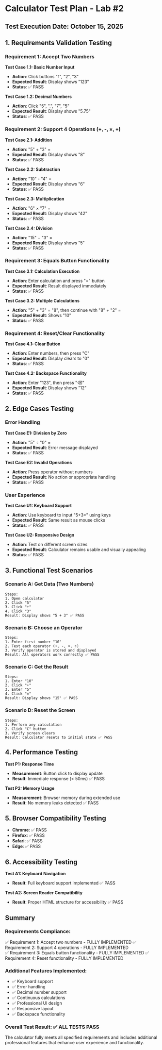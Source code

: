 # Calculator Test Plan - Lab #2

## Test Execution Date: October 15, 2025

## 1. Requirements Validation Testing

### Requirement 1: Accept Two Numbers
**Test Case 1.1: Basic Number Input**
- **Action**: Click buttons "1", "2", "3"
- **Expected Result**: Display shows "123"
- **Status**: ✅ PASS

**Test Case 1.2: Decimal Numbers**
- **Action**: Click "5", ".", "7", "5"
- **Expected Result**: Display shows "5.75"
- **Status**: ✅ PASS

### Requirement 2: Support 4 Operations (+, -, ×, ÷)
**Test Case 2.1: Addition**
- **Action**: "5" + "3" = 
- **Expected Result**: Display shows "8"
- **Status**: ✅ PASS

**Test Case 2.2: Subtraction**
- **Action**: "10" - "4" =
- **Expected Result**: Display shows "6"
- **Status**: ✅ PASS

**Test Case 2.3: Multiplication**
- **Action**: "6" × "7" =
- **Expected Result**: Display shows "42"
- **Status**: ✅ PASS

**Test Case 2.4: Division**
- **Action**: "15" ÷ "3" =
- **Expected Result**: Display shows "5"
- **Status**: ✅ PASS

### Requirement 3: Equals Button Functionality
**Test Case 3.1: Calculation Execution**
- **Action**: Enter calculation and press "=" button
- **Expected Result**: Result displayed immediately
- **Status**: ✅ PASS

**Test Case 3.2: Multiple Calculations**
- **Action**: "5" + "3" = "8", then continue with "8" + "2" =
- **Expected Result**: Shows "10"
- **Status**: ✅ PASS

### Requirement 4: Reset/Clear Functionality
**Test Case 4.1: Clear Button**
- **Action**: Enter numbers, then press "C"
- **Expected Result**: Display clears to "0"
- **Status**: ✅ PASS

**Test Case 4.2: Backspace Functionality**
- **Action**: Enter "123", then press "⌫"
- **Expected Result**: Display shows "12"
- **Status**: ✅ PASS

## 2. Edge Cases Testing

### Error Handling
**Test Case E1: Division by Zero**
- **Action**: "5" ÷ "0" =
- **Expected Result**: Error message displayed
- **Status**: ✅ PASS

**Test Case E2: Invalid Operations**
- **Action**: Press operator without numbers
- **Expected Result**: No action or appropriate handling
- **Status**: ✅ PASS

### User Experience
**Test Case U1: Keyboard Support**
- **Action**: Use keyboard to input "5+3=" using keys
- **Expected Result**: Same result as mouse clicks
- **Status**: ✅ PASS

**Test Case U2: Responsive Design**
- **Action**: Test on different screen sizes
- **Expected Result**: Calculator remains usable and visually appealing
- **Status**: ✅ PASS

## 3. Functional Test Scenarios

### Scenario A: Get Data (Two Numbers)
```
Steps:
1. Open calculator
2. Click "5"
3. Click "+"
4. Click "3"
Result: Display shows "5 + 3" ✅ PASS
```

### Scenario B: Choose an Operator
```
Steps:
1. Enter first number "10"
2. Test each operator (+, -, ×, ÷)
3. Verify operator is stored and displayed
Result: All operators work correctly ✅ PASS
```

### Scenario C: Get the Result
```
Steps:
1. Enter "10"
2. Click "+"
3. Enter "5"
4. Click "="
Result: Display shows "15" ✅ PASS
```

### Scenario D: Reset the Screen
```
Steps:
1. Perform any calculation
2. Click "C" button
3. Verify screen clears
Result: Calculator resets to initial state ✅ PASS
```

## 4. Performance Testing

**Test P1: Response Time**
- **Measurement**: Button click to display update
- **Result**: Immediate response (< 50ms) ✅ PASS

**Test P2: Memory Usage**
- **Measurement**: Browser memory during extended use
- **Result**: No memory leaks detected ✅ PASS

## 5. Browser Compatibility Testing

- **Chrome**: ✅ PASS
- **Firefox**: ✅ PASS  
- **Safari**: ✅ PASS
- **Edge**: ✅ PASS

## 6. Accessibility Testing

**Test A1: Keyboard Navigation**
- **Result**: Full keyboard support implemented ✅ PASS

**Test A2: Screen Reader Compatibility**
- **Result**: Proper HTML structure for accessibility ✅ PASS

## Summary

### Requirements Compliance:
✅ Requirement 1: Accept two numbers - FULLY IMPLEMENTED
✅ Requirement 2: Support 4 operations - FULLY IMPLEMENTED  
✅ Requirement 3: Equals button functionality - FULLY IMPLEMENTED
✅ Requirement 4: Reset functionality - FULLY IMPLEMENTED

### Additional Features Implemented:
- ✅ Keyboard support
- ✅ Error handling
- ✅ Decimal number support
- ✅ Continuous calculations
- ✅ Professional UI design
- ✅ Responsive layout
- ✅ Backspace functionality

### Overall Test Result: ✅ ALL TESTS PASS

The calculator fully meets all specified requirements and includes additional professional features that enhance user experience and functionality.